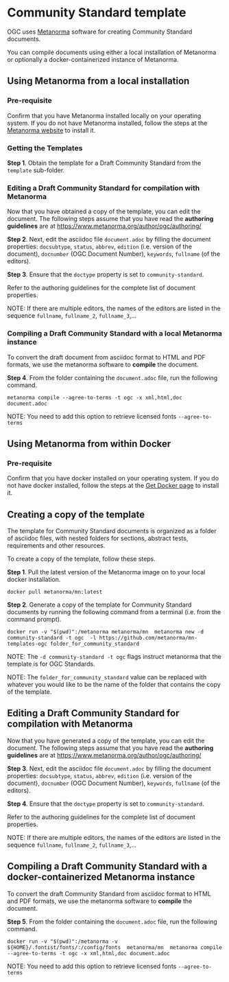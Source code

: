 # Community Standard template

OGC uses [Metanorma](https://www.metanorma.org) software for creating Community Standard documents.

You can compile documents using either a local installation of Metanorma or optionally a docker-containerized instance of Metanorma.

## Using Metanorma from a local installation

### Pre-requisite

Confirm that you have Metanorma installed locally on your operating system. If you do not have Metanorma installed, follow the steps at the [Metanorma website](https://www.metanorma.org/install/) to install it.

### Getting the Templates

**Step 1**. Obtain the template for a Draft Community Standard from the `template` sub-folder.

### Editing a Draft Community Standard for compilation with Metanorma

Now that you have obtained a copy of the template, you can edit the document. The following steps assume that you have read the **authoring guidelines** are at https://www.metanorma.org/author/ogc/authoring/

**Step 2**. Next, edit the asciidoc file `document.adoc` by filling the document properties: `docsubtype`, `status`, `abbrev`, `edition` (i.e. version of the document), `docnumber` (OGC Document Number), `keywords`, `fullname` (of the editors).

**Step 3**. Ensure that the `doctype` property is set to `community-standard`.

Refer to the authoring guidelines for the complete list of document properties.

NOTE: If there are multiple editors, the names of the editors are listed in the sequence `fullname`, `fullname_2`, `fullname_3`,...

### Compiling a Draft Community Standard with a local Metanorma instance

To convert the draft document from asciidoc format to HTML and PDF formats, we use the metanorma software to **compile** the document.

**Step 4**. From the folder containing the `document.adoc` file, run the following command.

`metanorma compile --agree-to-terms -t ogc -x xml,html,doc document.adoc`

NOTE: You need to add this option to retrieve licensed fonts  `--agree-to-terms`

## Using Metanorma from within Docker

### Pre-requisite

Confirm that you have docker installed on your operating system. If you do not have docker installed, follow the steps at the [Get Docker page](https://docs.docker.com/get-docker/) to install it.

## Creating a copy of the template

The template for Community Standard documents is organized as a folder of asciidoc files, with nested folders for sections, abstract tests, requirements and other resources.

To create a copy of the template, follow these steps.

**Step 1**. Pull the latest version of the Metanorma image on to your local docker installation.

`docker pull metanorma/mn:latest`

**Step 2**.  Generate a copy of the template for Community Standard documents by running the following command from a terminal (i.e. from the command prompt).

`docker run -v "$(pwd)":/metanorma metanorma/mn  metanorma new -d community-standard -t ogc  -l https://github.com/metanorma/mn-templates-ogc folder_for_community_standard`

NOTE: The `-d community-standard -t ogc` flags instruct metanorma that the template is for OGC Standards.

NOTE: The `folder_for_community_standard` value can be replaced with whatever you would like to be the name of the folder that contains the copy of the template.

## Editing a Draft Community Standard for compilation with Metanorma

Now that you have generated a copy of the template, you can edit the document. The following steps assume that you have read the **authoring guidelines** are at https://www.metanorma.org/author/ogc/authoring/

**Step 3**. Next, edit the asciidoc file `document.adoc` by filling the document properties: `docsubtype`, `status`, `abbrev`, `edition` (i.e. version of the document), `docnumber` (OGC Document Number), `keywords`, `fullname` (of the editors).

**Step 4**. Ensure that the `doctype` property is set to `community-standard`.

Refer to the authoring guidelines for the complete list of document properties.

NOTE: If there are multiple editors, the names of the editors are listed in the sequence `fullname`, `fullname_2`, `fullname_3`,...

## Compiling a Draft Community Standard with a docker-containerized Metanorma instance

To convert the draft Community Standard from asciidoc format to HTML and PDF formats, we use the metanorma software to **compile** the document.

**Step 5**. From the folder containing the `document.adoc` file, run the following command.

`docker run -v "$(pwd)":/metanorma -v ${HOME}/.fontist/fonts/:/config/fonts  metanorma/mn  metanorma compile --agree-to-terms -t ogc -x xml,html,doc document.adoc`

NOTE: You need to add this option to retrieve licensed fonts  `--agree-to-terms`
